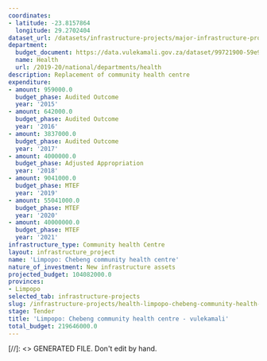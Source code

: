 ```yaml
---
coordinates:
- latitude: -23.8157864
  longitude: 29.2702404
dataset_url: /datasets/infrastructure-projects/major-infrastructure-projects-by-national-departments
department:
  budget_document: https://data.vulekamali.gov.za/dataset/99721900-59e9-476f-99fc-2d0518a5289b/resource/a4d3cfec-1b10-4d59-b33d-5fa321776c6c/download/vote-16-health.pdf
  name: Health
  url: /2019-20/national/departments/health
description: Replacement of community health centre
expenditure:
- amount: 959000.0
  budget_phase: Audited Outcome
  year: '2015'
- amount: 642000.0
  budget_phase: Audited Outcome
  year: '2016'
- amount: 3837000.0
  budget_phase: Audited Outcome
  year: '2017'
- amount: 4000000.0
  budget_phase: Adjusted Appropriation
  year: '2018'
- amount: 9041000.0
  budget_phase: MTEF
  year: '2019'
- amount: 55041000.0
  budget_phase: MTEF
  year: '2020'
- amount: 40000000.0
  budget_phase: MTEF
  year: '2021'
infrastructure_type: Community health Centre
layout: infrastructure_project
name: 'Limpopo: Chebeng community health centre'
nature_of_investment: New infrastructure assets
projected_budget: 104082000.0
provinces:
- Limpopo
selected_tab: infrastructure-projects
slug: /infrastructure-projects/health-limpopo-chebeng-community-health-centre
stage: Tender
title: 'Limpopo: Chebeng community health centre - vulekamali'
total_budget: 219646000.0
---
```

[//]: <> GENERATED FILE. Don't edit by hand.